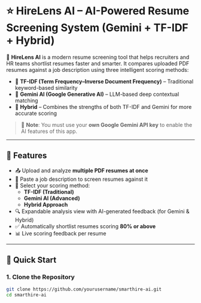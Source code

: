 # ⭐ HireLens AI – AI-Powered Resume Screening System (Gemini + TF-IDF + Hybrid)

📘 **HireLens AI** is a modern resume screening tool that helps recruiters and HR teams shortlist resumes faster and smarter. It compares uploaded PDF resumes against a job description using three intelligent scoring methods:

- 📌 **TF-IDF (Term Frequency–Inverse Document Frequency)** – Traditional keyword-based similarity
- 🤖 **Gemini AI (Google Generative AI)** – LLM-based deep contextual matching
- 🔀 **Hybrid** – Combines the strengths of both TF-IDF and Gemini for more accurate scoring

> 🔐 **Note**: You must use your **own Google Gemini API key** to enable the AI features of this app.

---

## 📌 Features

- 📤 Upload and analyze **multiple PDF resumes at once**
- 📝 Paste a job description to screen resumes against it
- 🧠 Select your scoring method:
  - **TF-IDF (Traditional)**
  - **Gemini AI (Advanced)**
  - **Hybrid Approach**
- 🔍 Expandable analysis view with AI-generated feedback (for Gemini & Hybrid)
- ✅ Automatically shortlist resumes scoring **80% or above**
- 📊 Live scoring feedback per resume

---

## 🚀 Quick Start

### 1. Clone the Repository
```bash
git clone https://github.com/yourusername/smarthire-ai.git
cd smarthire-ai
